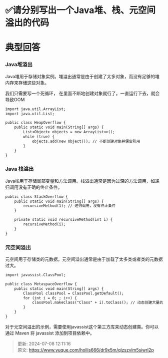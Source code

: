 # ✅请分别写出一个Java堆、栈、元空间溢出的代码

# 典型回答
### Java堆溢出


Java堆用于存储对象实例。堆溢出通常是由于创建了太多对象，而没有足够的堆内存来存储这些对象。



我们只需要写一个死循环， 在里面不断地创建对象就行了。一直运行下去，就会导致OOM



```latex
import java.util.ArrayList;
import java.util.List;

public class HeapOverflow {
    public static void main(String[] args) {
        List<Object> objects = new ArrayList<>();
        while (true) {
            objects.add(new Object()); // 不断创建对象并保留引用
        }
    }
}

```



### Java 栈溢出


Java栈用于存储局部变量和方法调用。栈溢出通常是因为过深的方法调用，如递归调用没有正确的终止条件。



```latex
public class StackOverflow {
    public static void main(String[] args) {
        recursiveMethod(1); // 递归调用，没有终止条件
    }

    private static void recursiveMethod(int i) {
        recursiveMethod(i);
    }
}

```



### 元空间溢出


元空间用于存储类的元数据。元空间溢出通常是由于加载了太多类或者类的元数据过大。



```latex
import javassist.ClassPool;

public class MetaspaceOverflow {
    public static void main(String[] args) {
        ClassPool classPool = ClassPool.getDefault();
        for (int i = 0; ; i++) {
            classPool.makeClass("Class" + i).toClass(); // 动态创建大量的类
        }
    }
}

```



对于元空间溢出的示例，需要使用javassist这个第三方库来动态创建类。你可以通过 Maven 将 javassist 添加到项目依赖中。



> 更新: 2024-07-08 12:11:16  
> 原文: <https://www.yuque.com/hollis666/dr9x5m/qlzszvlm5siwrl2p>